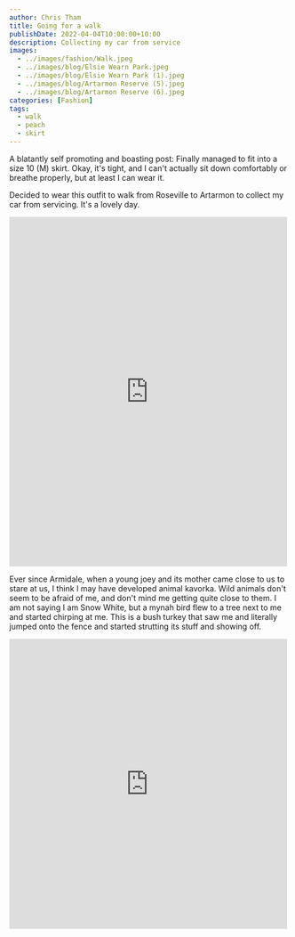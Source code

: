 ```yaml
---
author: Chris Tham
title: Going for a walk
publishDate: 2022-04-04T10:00:00+10:00
description: Collecting my car from service
images:
  - ../images/fashion/Walk.jpeg
  - ../images/blog/Elsie Wearn Park.jpeg
  - ../images/blog/Elsie Wearn Park (1).jpeg
  - ../images/blog/Artarmon Reserve (5).jpeg
  - ../images/blog/Artarmon Reserve (6).jpeg
categories: [Fashion]
tags:
  - walk
  - peach
  - skirt
---
```


A blatantly self promoting and boasting post: Finally managed to fit into a size 10 (M) skirt. Okay, it's tight, and I can't actually sit down comfortably or breathe properly, but at least I can wear it.

Decided to wear this outfit to walk from Roseville to Artarmon to collect my
car from servicing. It's a lovely day.

<iframe src="https://www.facebook.com/plugins/post.php?href=https%3A%2F%2Fwww.facebook.com%2Fchris1.tham%2Fposts%2Fpfbid0bQVgZfGCep5Uvoy2EideDKLknd8BaCRFM7g8uCrDKZSPeKFBLFQsJfw5LEbmxrCyl&show_text=true&width=500" width="500" height="628" style="border:none;overflow:hidden" scrolling="no" frameborder="0" allowfullscreen="true" allow="autoplay; clipboard-write; encrypted-media; picture-in-picture; web-share"></iframe>

Ever since Armidale, when a young joey and its mother came close to us to stare at us, I think I may have developed animal kavorka. Wild animals don't seem to be afraid of me, and don't mind me getting quite close to them. I am not saying I am Snow White, but a mynah bird flew to a tree next to me and started chirping at me. This is a bush turkey that saw me and literally jumped onto the fence and started strutting its stuff and showing off.

<iframe src="https://www.facebook.com/plugins/post.php?href=https%3A%2F%2Fwww.facebook.com%2Fchris1.tham%2Fposts%2Fpfbid0XQKFbFyYckx2oNdTMbjhPnCrZxNuF6zpQRgCNmqtiSWPyRLsMd9o1d5LPryDjFawl&show_text=true&width=500" width="500" height="521" style="border:none;overflow:hidden" scrolling="no" frameborder="0" allowfullscreen="true" allow="autoplay; clipboard-write; encrypted-media; picture-in-picture; web-share"></iframe>
